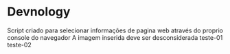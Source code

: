 # Devnology
Script criado para selecionar informações de pagina web através do proprio console do navegador
A imagem inserida deve ser desconsiderada
teste-01
teste-02
